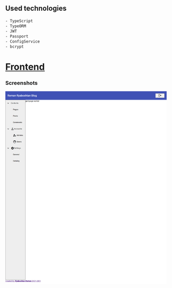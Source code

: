 ## Used technologies
    - TypeScript
    - TypeORM
    - JWT
    - Passport
    - ConfigService
    - bcrypt

# [Frontend](https://github.com/rryaboshtan/AngularNestJsFrontend)

### Screenshots
![](screenshots/screenshot1.png)